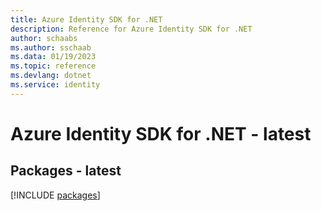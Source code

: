 ```yaml
---
title: Azure Identity SDK for .NET
description: Reference for Azure Identity SDK for .NET
author: schaabs
ms.author: sschaab
ms.data: 01/19/2023
ms.topic: reference
ms.devlang: dotnet
ms.service: identity
---
```

# Azure Identity SDK for .NET - latest
## Packages - latest
[!INCLUDE [packages](identity-index.md)]
